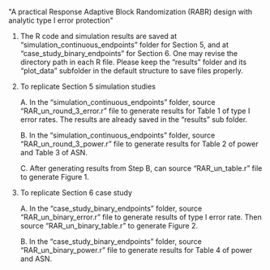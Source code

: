 "A practical Response Adaptive Block Randomization (RABR) design with analytic type I error protection"

1. The R code and simulation results are saved at “simulation_continuous_endpoints” folder for Section 5, and at “case_study_binary_endpoints” for Section 6. One may revise the directory path in each R file. Please keep the “results” folder and its “plot_data” subfolder in the default structure to save files properly.

2. To replicate Section 5 simulation studies

    A. In the “simulation_continuous_endpoints” folder, source “RAR_un_round_3_error.r” file to generate results for Table 1 of type I error rates. The results are already saved in the “results” sub folder.

    B. In the “simulation_continuous_endpoints” folder, source “RAR_un_round_3_power.r” file to generate results for Table 2 of power and Table 3 of ASN.

    C. After generating results from Step B, can source “RAR_un_table.r” file to generate Figure 1.

3. To replicate Section 6 case study

    A. In the “case_study_binary_endpoints” folder, source “RAR_un_binary_error.r” file to generate results of type I error rate. Then source “RAR_un_binary_table.r” to generate Figure 2.

    B. In the “case_study_binary_endpoints” folder, source “RAR_un_binary_power.r” file to generate results for Table 4 of power and ASN.

